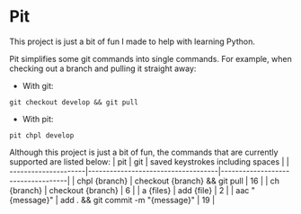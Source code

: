 # Pit

This project is just a bit of fun I made to help with learning Python.

Pit simplifies some git commands into single commands. For example, when checking out a branch and pulling it straight away:
* With git:
```
git checkout develop && git pull
```
* With pit:
```
pit chpl develop
```

Although this project is just a bit of fun, the commands that are currently supported are listed below:
| pit                  | git                                | saved keystrokes including spaces |
| ---------------------|------------------------------------|-----------------------------------|
| chpl {branch}        | checkout {branch} && git pull      | 16                                |
| ch {branch}          | checkout {branch}                  | 6                                 |
| a {files}            | add {file}                         | 2                                 |
| aac "{message}"      | add . && git commit -m "{message}" | 19                                |
